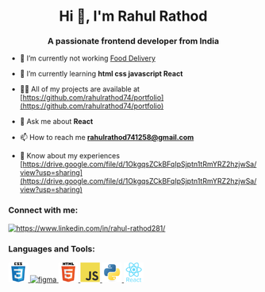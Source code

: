 <h1 align="center">Hi 👋, I'm Rahul Rathod</h1>
<h3 align="center">A passionate frontend developer from India</h3>

- 🔭 I’m currently not working [Food Delivery](https://github.com/rahulrathod78/Food-deliver)

- 🌱 I’m currently learning **html css javascript React**

- 👨‍💻 All of my projects are available at [https://github.com/rahulrathod74/portfolio](https://github.com/rahulrathod74/portfolio)

- 💬 Ask me about **React**

- 📫 How to reach me **rahulrathod741258@gmail.com**

- 📄 Know about my experiences [https://drive.google.com/file/d/1OkgqsZCkBFqIpSjptn1tRmYRZ2hzjwSa/view?usp=sharing](https://drive.google.com/file/d/1OkgqsZCkBFqIpSjptn1tRmYRZ2hzjwSa/view?usp=sharing)

<h3 align="left">Connect with me:</h3>
<p align="left">
<a href="https://linkedin.com/in/https://www.linkedin.com/in/rahul-rathod281/" target="blank"><img align="center" src="https://raw.githubusercontent.com/rahuldkjain/github-profile-readme-generator/master/src/images/icons/Social/linked-in-alt.svg" alt="https://www.linkedin.com/in/rahul-rathod281/" height="30" width="40" /></a>
</p>

<h3 align="left">Languages and Tools:</h3>
<p align="left"> <a href="https://www.w3schools.com/css/" target="_blank" rel="noreferrer"> <img src="https://raw.githubusercontent.com/devicons/devicon/master/icons/css3/css3-original-wordmark.svg" alt="css3" width="40" height="40"/> </a> <a href="https://www.figma.com/" target="_blank" rel="noreferrer"> <img src="https://www.vectorlogo.zone/logos/figma/figma-icon.svg" alt="figma" width="40" height="40"/> </a> <a href="https://www.w3.org/html/" target="_blank" rel="noreferrer"> <img src="https://raw.githubusercontent.com/devicons/devicon/master/icons/html5/html5-original-wordmark.svg" alt="html5" width="40" height="40"/> </a> <a href="https://developer.mozilla.org/en-US/docs/Web/JavaScript" target="_blank" rel="noreferrer"> <img src="https://raw.githubusercontent.com/devicons/devicon/master/icons/javascript/javascript-original.svg" alt="javascript" width="40" height="40"/> </a> <a href="https://www.python.org" target="_blank" rel="noreferrer"> <img src="https://raw.githubusercontent.com/devicons/devicon/master/icons/python/python-original.svg" alt="python" width="40" height="40"/> </a> <a href="https://reactjs.org/" target="_blank" rel="noreferrer"> <img src="https://raw.githubusercontent.com/devicons/devicon/master/icons/react/react-original-wordmark.svg" alt="react" width="40" height="40"/> </a> </p>
